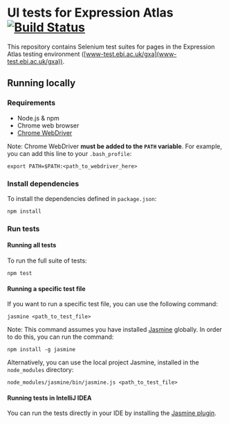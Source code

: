# UI tests for Expression Atlas [![Build Status](https://travis-ci.org/ebi-gene-expression-group/atlas-ui-tests.svg?branch=master)](https://travis-ci.org/ebi-gene-expression-group/atlas-ui-tests)

This repository contains Selenium test suites for pages in the Expression Atlas testing environment ([www-test.ebi.ac.uk/gxa](www-test.ebi.ac.uk/gxa)).

## Running locally

### Requirements

- Node.js & npm
- Chrome web browser
- [Chrome WebDriver](http://chromedriver.chromium.org/downloads)

Note: Chrome WebDriver **must be added to the `PATH` variable**. For example, you can add this line to your `.bash_profile`:

```
export PATH=$PATH:<path_to_webdriver_here>
```

### Install dependencies

To install the dependencies defined in `package.json`:

```
npm install
```

### Run tests

#### Running all tests
To run the full suite of tests:

```
npm test
```

#### Running a specific test file
If you want to run a specific test file, you can use the following command:

```
jasmine <path_to_test_file>
```

Note: This command assumes you have installed [Jasmine](https://jasmine.github.io/) globally. In order to do this, you can run the command:

```
npm install -g jasmine
```

Alternatively, you can use the local project Jasmine, installed in the `node_modules` directory:

```
node_modules/jasmine/bin/jasmine.js <path_to_test_file>
```

#### Running tests in IntelliJ IDEA

You can run the tests directly in your IDE by installing the [Jasmine plugin](https://plugins.jetbrains.com/plugin/10449-jasmine).
